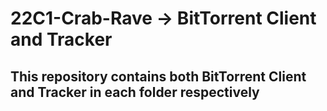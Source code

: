 # 22C1-Crab-Rave -> BitTorrent Client and Tracker

## This repository contains both BitTorrent Client and Tracker in each folder respectively
